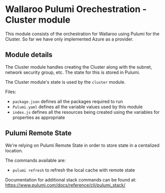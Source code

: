 # Wallaroo Pulumi Orechestration - Cluster module

This module consists of the orchestration for Wallaroo using Pulumi for the Cluster.
So far we have only implemented Azure as a provider.

## Module details

The Cluster module handles creating the Cluster along with the subnet, network security group, etc. The state for this is stored in Pulumi.

The Cluster module's state is used by the `cluster` module.

Files:

* `package.json` defines all the packages required to run
* `Pulumi.yaml` defines all the variable values used by this module
* `index.js` defines all the resources being created using the variables for properties as appropriate

## Pulumi Remote State

We're relying on Pulumi Remote State in order to store state in a centalized location.

The commands available are:

* `pulumi refresh` to refresh the local cache with remote state

Documentation for additional stack commands can be found at: https://www.pulumi.com/docs/reference/cli/pulumi_stack/
